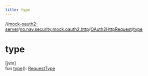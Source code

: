 ```yaml
---
title: type
---
```

//[mock-oauth2-server](../../../index.html)/[no.nav.security.mock.oauth2.http](../index.html)/[OAuth2HttpRequest](index.html)/[type](type.html)



# type



[jvm]\
fun [type](type.html)(): [RequestType](../-request-type/index.html)




